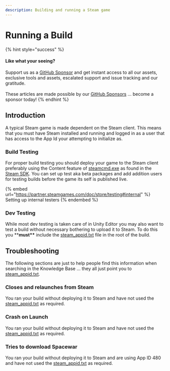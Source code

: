 ```yaml
---
description: Building and running a Steam game
---
```


# Running a Build

{% hint style="success" %}
#### Like what your seeing?

Support us as a [GitHub Sponsor](../../../become-a-sponsor/) and get instant access to all our assets, exclusive tools and assets, escalated support and issue tracking and our gratitude.\
\
These articles are made possible by our [GitHub Sponsors](../../../become-a-sponsor/) ... become a sponsor today!
{% endhint %}

## &#x20;Introduction

A typical Steam game is made dependent on the Steam client. This means that you must have Steam installed and running and logged in as a user that has access to the App Id your attempting to initialize as.&#x20;

### Build Testing

For proper build testing you should deploy your game to the Steam client preferably using the Content feature of [steamcmd.exe](https://partner.steamgames.com/doc/sdk/uploading) as found in the [Steam SDK](https://partner.steamgames.com/doc/sdk). You can set up test aka beta packages and add addition users for testing builds before the game its self is published live.

{% embed url="https://partner.steamgames.com/doc/store/testing#internal" %}
Setting up internal testers
{% endembed %}

### Dev Testing

While most dev testing is taken care of in Unity Editor you may also want to test a build without necessary bothering to upload it to Steam. To do this you \*\***must\*\*** include the [steam\_appid.txt](steam\_appid.txt.md) file in the root of the build.

## Troubleshooting

The following sections are just to help people find this information when searching in the Knowledge Base ... they all just point you to [steam\_appid.txt](steam\_appid.txt.md).

### Closes and relaunches from Steam

You ran your build without deploying it to Steam and have not used the [steam\_appid.txt](steam\_appid.txt.md) as required.

### Crash on Launch

You ran your build without deploying it to Steam and have not used the [steam\_appid.txt](steam\_appid.txt.md) as required.

### Tries to download Spacewar

You ran your build without deploying it to Steam and are using App ID 480 and  have not used the [steam\_appid.txt](steam\_appid.txt.md) as required.
